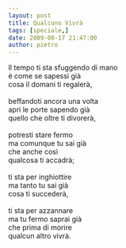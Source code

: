 ```yaml
---
layout: post
title: Qualcuno Vivrà
tags: [speciale,]
date: 2009-08-17 21:47:00
author: pietro
---
```

Il tempo ti sta sfuggendo di mano<br/>è come se sapessi già<br/>cosa il domani ti regalerà,<br/><br/>beffandoti ancora una volta<br/>apri le porte sapendo già<br/>quello che oltre ti divorerà,<br/><br/>potresti stare fermo<br/>ma comunque tu sai già<br/>che anche così<br/>qualcosa ti accadrà;<br/><br/>ti sta per inghiottire<br/>ma tanto tu sai già<br/>cosa ti succederà,<br/><br/>ti sta per azzannare<br/>ma tu fermo saprai già<br/>che prima di morire<br/>qualcun altro vivrà.
